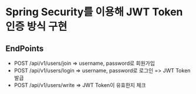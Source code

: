 # Spring Security를 이용해 JWT Token 인증 방식 구현

## EndPoints

- POST /api/v1/users/join => username, password로 회원가입
- POST /api/v1/users/login => username, password로 로그인 => JWT Token 발급
- POST /api/v1/users/write => JWT Token이 유효한지 체크

